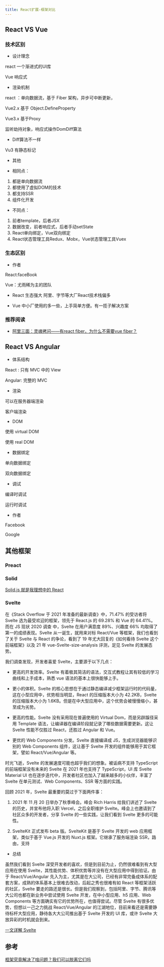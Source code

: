 ```yaml
---
title: React扩展-框架对比
---
```


## React VS Vue

### 技术区别

- 设计理念

react 一个渐进式的UI库

Vue 响应式

- 渲染机制

react ：单向数据流，基于 Fiber 架构，异步可中断更新，

Vue2.x 基于 Object.DefineProperty

Vue3.x 基于Proxy

监听劫持对象，响应式操作DomDiff算法

- Diff算法不一样

Vu3 有静态标记

- 其他

- 相同点：

1. 都是单向数据流
2. 都使用了虚拟DOM的技术
3. 都支持SSR
4. 组件化开发

- 不同点：

1. 前者template，后者JSX
2. 数据改变，前者响应式，后者手动setState
3. React单向绑定，Vue双向绑定
4. React状态管理工具Redux、Mobx，Vue状态管理工具Vuex

### 生态区别

- 作者

React:faceBook

Vue：尤雨稀为主的团队

- React 生态强大 阿里、字节等大厂React技术栈偏多

- Vue 中小厂使用的多一些，上手简单方便。有一揽子解决方案

### 推荐阅读

- [阿里三面：灵魂拷问——有react fiber，为什么不需要vue fiber？](https://mp.weixin.qq.com/s?__biz=Mzg2Nzc0NzQ3OQ==&mid=2247484417&idx=1&sn=d0e84f484fc88b67ebcc36d179b8eff8&chksm=ceb797f9f9c01eefeaa817c0634c68ec6b05c844ac8370aee05b6424011fa4c5da42b9aa28ab&scene=178&cur_album_id=2279444241133240321#rd)

## React VS Angular

- 体系结构

React : 只有 MVC 中的 View

Angular: 完整的 MVC

- 渲染

可以在服务器端渲染

客户端渲染

- DOM

使用 virtual DOM

使用 real DOM

- 数据绑定

单向数据绑定

双向数据绑定

- 调试

编译时调试

运行时调试

- 作者

Facebook

Google

## 其他框架

### Preact

### Solid

[Solid.js 就是我理想中的 React](https://mp.weixin.qq.com/s/0sGJ9r_9C9EPzliEkUuyTg)

### Svelte

在《Stack Overflow 于 2021 年准备的最新调查》中，71.47% 的受访者将 Svelte 选为最受欢迎的框架，领先于 React.js 的 69.28% 和 Vue 的 64.41%。而在 JS 现状 2020 调查 中，Svelte 在用户满意度 89%、兴趣度 66% 均取得了第一的成绩表现。Svelte 从一诞生，就用来对标 React/Vue 等框架，我们也看到了关于 Svelte 与 React 的争论，看到了 19 年尤大回复的《如何看待 Svelte 这个前端框架》以及 21 年 vue-Svelte-size-analysis 评测，足见 Svelte 的发展态势。

我们调查发现，开发者喜爱 Svelte，主要源于以下几点：

- 更高的开发效率。Svelte 有着极其简洁的语法，交互式教程让其有较低的学习曲线和上手成本，熟悉 vue 语法的基本上很快能够上手。

- 更小的体积。Svelte 的核心思想在于通过静态编译减少框架运行时的代码量，这在小型应用中，优势相当明显，React 的压缩版本大小为 42.2KB，Svelte 的压缩版本大小为 1.6KB。但是在中大型应用中，这个优势会被慢慢缩小，甚至成为劣势。

- 更高的性能。Svelte 没有采用现在普遍使用的 Virtual Dom，而是另辟蹊径采用 Template 语法，让编译器在编译阶段就记录了哪些数据需要更新。这让 Svelte 性能不仅胜过 React，还胜过 Angular 和 Vue。

- 更优的 Web Components 分发。Svelte 直接编译成 JS，生成浏览器能够识别的 Web Components 组件，这让基于 Svelte 开发的组件能够用于其它框架，譬如 React/Vue/Angular 等。

时光飞逝，Svelte 的发展速度可能也超乎我们的想象。被诟病不支持 TypeScript 的前端框架没有未来的 Svelte 在 2021 年也支持了 TypeScript，UI 库 Svelte Material UI 也在逐步迭代中，开发者社区也加入了越来越多的小伙伴，丰富了 Svelte 在单元测试、Web Components、SSR 等方面的实践。

回顾 2021 年，Svelte 最重要的莫过于下面两件事：

1. 2021 年 11 月 20 日举办了秋季峰会。峰会 Rich Harris 给我们讲述了 Svelte 的历史，并宣布他将入职 Vercel，之后全职维护 Svelte。峰会上也邀请到了社区众多的开发者，分享 Svelte 的一些实践，让我们看到 Svelte 更多的可能性。

2. SvelteKit 正式发布 beta 版。SvelteKit 是基于 Svelte 开发的 web 应用框架，类似于基于 Vue.js 开发的 Nuxt.js 框架。它继承了服务端渲染 SSR，路由，支持

- 总结

虽然我们看到 Svelte 深受开发者的喜欢，但是到目前为止，仍然很难看到有大型应用在使用 Svelte，其性能优势、体积优势等并没有在大型应用中得到验证。由于 React/Vue/Angular 先入为主，尤其是在大公司，已经有非常完备成体系的配套方案，成熟的体系基本上很难去改动，后起之秀也很难有如 React 等框架活跃的社区，Svelte 要走的路还是很长。但是我们观察到，包括阿里、字节、腾讯等大公司也都在新业务中尝试使用 Svelte 开发，在中小型应用、h5 应用、Web Components 等方面确实有它的优势所在，也值得尝试。尽管 Svelte 有很多优势，但想以一己之力挑战 React/Vue/Angular 的江湖地位，目前来看还是需要静待标杆大型应用，静待各大大公司推出基于 Svelte 开发的 UI 库，或许 Svelte 大放异彩的时机就会到来。

[一文详解 Svelte](https://mp.weixin.qq.com/s/pUCk75aKfyvCSyT28HpwKQ)

## 参考

[框架究竟解决了啥问题？我们可以脱离它们吗](https://mp.weixin.qq.com/s/J_Fs2jrhOsGdAxlBnJKYCw)
